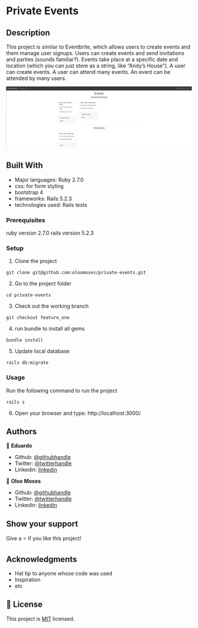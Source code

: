 # Private Events

## Description
This project is similar to Eventbrite, which allows users to create events and them manage user signups. Users can create events and send invitations and parties (sounds familiar?). Events take place at a specific date and location (which you can just store as a string, like “Andy’s House”).  A user can create events. A user can attend many events. An event can be attended by many users.

![screenshot](app/assets/images/Screenshot.png)

## Built With
- Major languages: Ruby 2.7.0
- css: for form styling
- bootstrap 4
- frameworks: Rails 5.2.3
- technologies used: Rails tests

### Prerequisites
ruby version 2.7.0
rails version 5.2.3

### Setup
1. Clone the project
```console
git clone git@github.com:oloomoses/private-events.git
```
2. Go to the project folder
```console
cd private-events
```
3. Check out the working branch
```console
git checkout feature_one
```
4. run bundle to install all gems
```console
bundle install
```
5. Update local database
```console
rails db:migrate
```

### Usage
Run the following command to run the project
```console
rails s
```  
6. Open your browser and type: http://localhost:3000/

## Authors

👤 **Eduardo**

- Github: [@githubhandle](https://github.com/eduardoreisalvarenga)
- Twitter: [@twitterhandle](https://twitter.com/eduardodosrei11)
- Linkedin: [linkedin](https://www.linkedin.com/in/eduardo-alvarenga-44204818a/)


👤 **Oloo Moses**

- Github: [@githubhandle](https://github.com/oloomoses)
- Twitter: [@twitterhandle](https://twitter.com/olooine)
- Linkedin: [linkedin](https://www.linkedin.com/in/oloo-moses-528bb1b3/)

## Show your support

Give a ⭐️ if you like this project!

## Acknowledgments

- Hat tip to anyone whose code was used
- Inspiration
- etc

## 📝 License

This project is [MIT](lic.url) licensed.
